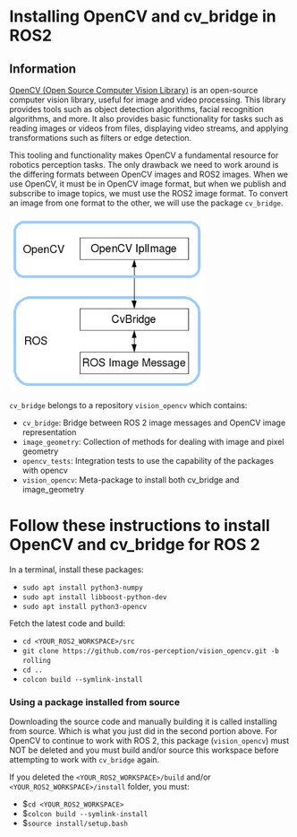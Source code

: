 # Installing OpenCV and cv_bridge in ROS2

## Information
[OpenCV (Open Source Computer Vision Library)](https://opencv.org/) is an open-source computer vision library, useful for image and video processing. This library provides tools such as object detection algorithms, facial recognition algorithms, and more. It also provides basic functionality for tasks such as reading images or videos from files, displaying video streams, and applying transformations such as filters or edge detection.

This tooling and functionality makes OpenCV a fundamental resource for robotics perception tasks. The only drawback we need to work around is the differing formats between OpenCV images and ROS2 images. When we use OpenCV, it must be in OpenCV image format, but when we publish and subscribe to image topics, we must use the ROS2 image format. To convert an image from one format to the other, we will use the package `cv_bridge`.

<img src="images/OpenCVROS.png" alt="opencv_ros" width=350/>

`cv_bridge` belongs to a repository `vision_opencv` which contains:

* `cv_bridge`: Bridge between ROS 2 image messages and OpenCV image representation
* `image_geometry`: Collection of methods for dealing with image and pixel geometry
* `opencv_tests`: Integration tests to use the capability of the packages with opencv
* `vision_opencv`: Meta-package to install both cv_bridge and image_geometry


# Follow these instructions to install OpenCV and cv_bridge for ROS 2

In a terminal, install these packages:

* `sudo apt install python3-numpy`
* `sudo apt install libboost-python-dev`
* `sudo apt install python3-opencv`

Fetch the latest code and build:
* `cd <YOUR_ROS2_WORKSPACE>/src`
* `git clone https://github.com/ros-perception/vision_opencv.git -b rolling`
* `cd ..`
* `colcon build --symlink-install`

### Using a package installed from source
Downloading the source code and manually building it is called installing from source. Which is what you just did in the second portion above. For OpenCV to continue to work with ROS 2, this package (`vision_opencv`) must NOT be deleted and you must build and/or source this workspace before attempting to work with `cv_bridge` again.

If you deleted the `<YOUR_ROS2_WORKSPACE>/build` and/or `<YOUR_ROS2_WORKSPACE>/install` folder, you must:
* $`cd <YOUR_ROS2_WORKSPACE>`
* $`colcon build --symlink-install`
* $`source install/setup.bash`


